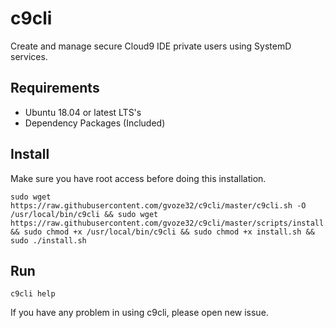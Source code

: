 # c9cli

Create and manage secure Cloud9 IDE private users using SystemD services.

## Requirements

- Ubuntu 18.04 or latest LTS's
- Dependency Packages (Included)

## Install

Make sure you have root access before doing this installation.

```
sudo wget https://raw.githubusercontent.com/gvoze32/c9cli/master/c9cli.sh -O /usr/local/bin/c9cli && sudo wget https://raw.githubusercontent.com/gvoze32/c9cli/master/scripts/install.sh && sudo chmod +x /usr/local/bin/c9cli && sudo chmod +x install.sh && sudo ./install.sh
```

## Run

```
c9cli help
```

If you have any problem in using c9cli, please open new issue.
